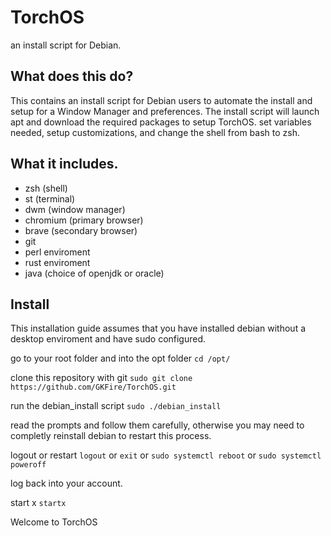 # TorchOS
an install script for Debian.

What does this do?
----------
  This contains an install script for Debian users to automate the install and setup for a Window Manager and preferences. The install script will launch apt and download the required packages to setup TorchOS. set variables needed, setup customizations, and change the shell from bash to zsh.

What it includes.
----------
- zsh (shell)
- st (terminal)
- dwm (window manager)
- chromium (primary browser)
- brave (secondary browser)
- git
- perl enviroment
- rust enviroment
- java (choice of openjdk or oracle)

Install
---------
This installation guide assumes that you have installed debian without a desktop enviroment and have sudo configured.

go to your root folder and into the opt folder
`cd /opt/`

clone this repository with git
`sudo git clone https://github.com/GKFire/TorchOS.git`

run the debian_install script
`sudo ./debian_install`

read the prompts and follow them carefully, otherwise you may need to completly reinstall debian to restart this process.

logout or restart
`logout` or `exit` or `sudo systemctl reboot` or `sudo systemctl poweroff`

log back into your account.

start x
`startx`
  
Welcome to TorchOS
